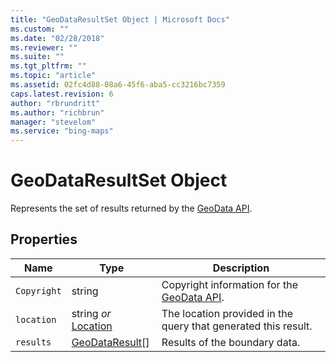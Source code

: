 ```yaml
---
title: "GeoDataResultSet Object | Microsoft Docs"
ms.custom: ""
ms.date: "02/28/2018"
ms.reviewer: ""
ms.suite: ""
ms.tgt_pltfrm: ""
ms.topic: "article"
ms.assetid: 02fc4d88-08a6-45f6-aba5-cc3216bc7359
caps.latest.revision: 6
author: "rbrundritt"
ms.author: "richbrun"
manager: "stevelom"
ms.service: "bing-maps"
---
```


# GeoDataResultSet Object

Represents the set of results returned by the [GeoData API](../../../spatial-data-services/geodata-api.md).

## Properties

Name            | Type                  | Description
--------------- | --------------------- | --------------------------------
`Copyright`       | string                | Copyright information for the [GeoData API](../../../spatial-data-services/geodata-api.md).
`location`        | string _or_ [Location](../../map-control-api/location-class.md)  | The location provided in the query that generated this result.
`results`         | [GeoDataResult](geodataresult-object.md)[]      | Results of the boundary data.
